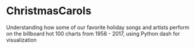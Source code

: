 # ChristmasCarols
Understanding how some of our favorite holiday songs and artists perform on the billboard hot 100 charts from 1958 - 2017, using Python dash for visualization
